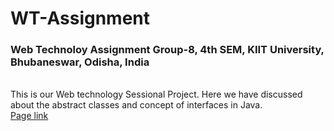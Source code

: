 # WT-Assignment
### Web Technoloy Assignment Group-8, 4th SEM, KIIT University, Bhubaneswar, Odisha, India
<br>
This is our Web technology Sessional Project. Here we have discussed about the abstract classes and concept of interfaces in Java.
<br>
<a href="https://sayan3990.github.io/WT-Assignment"/>Page link</a>
